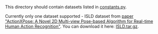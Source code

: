 This directory should contain datasets listed in [constants.py](../src/constants.py).

Currently only one dataset supported - ISLD dataset from [paper "ActionXPose: A Novel 2D Multi-view Pose-based Algorithm for Real-time Human Action Recognition"](https://arxiv.org/pdf/1810.12126v1.pdf).
You can download it here: [ISLD.tar.gz](https://github.com/metra4ok/MLSTM-FCN-Pytorch/files/6361118/ISLD.tar.gz).